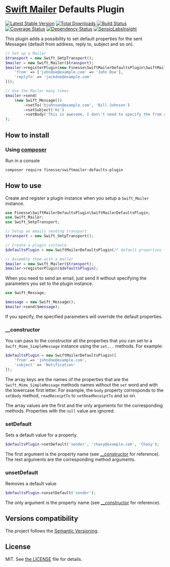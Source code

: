 # [Swift Mailer](https://swiftmailer.symfony.com/) Defaults Plugin

[![Latest Stable Version](https://poser.pugx.org/finesse/swiftmailer-defaults-plugin/v/stable)](https://packagist.org/packages/finesse/swiftmailer-defaults-plugin)
[![Total Downloads](https://poser.pugx.org/finesse/swiftmailer-defaults-plugin/downloads)](https://packagist.org/packages/finesse/swiftmailer-defaults-plugin)
[![Build Status](https://php-eye.com/badge/finesse/swiftmailer-defaults-plugin/tested.svg)](https://travis-ci.org/FinesseRus/SwiftMailerDefaultsPlugin)
[![Coverage Status](https://coveralls.io/repos/github/FinesseRus/SwiftMailerDefaultsPlugin/badge.svg?branch=master)](https://coveralls.io/github/FinesseRus/SwiftMailerDefaultsPlugin?branch=master)
[![Dependency Status](https://www.versioneye.com/php/finesse:swiftmailer-defaults-plugin/badge)](https://www.versioneye.com/php/finesse:swiftmailer-defaults-plugin)
[![SensioLabsInsight](https://insight.sensiolabs.com/projects/c0423fb6-bfb0-47a4-8a0c-eaae3e400634/mini.png)](https://insight.sensiolabs.com/projects/c0423fb6-bfb0-47a4-8a0c-eaae3e400634)

This plugin adds a possibility to set default properties for the sent Messages 
(default from address, reply to, subject and so on).

```php
// Set up a Mailer
$transport = new Swift_SmtpTransport();
$mailer = new Swift_Mailer($transport);
$mailer->registerPlugin(new Finesse\SwiftMailerDefaultsPlugin\SwiftMailerDefaultsPlugin([
    'from' => ['johndoe@example.com' => 'John Doe'],
    'replyTo' => 'jackdoe@example.com'
]));

// Use the Mailer many times
$mailer->send(
    (new Swift_Message())
        ->setTo('bjohnson@example.com', 'Bill Johnson')
        ->setSubject('Hi')
        ->setBody('This is awesome, I don\'t need to specify the from address!')
);
```


## How to install

### Using [composer](https://getcomposer.org)

Run in a console

```bash
composer require finesse/swiftmailer-defaults-plugin
```


## How to use

Create and register a plugin instance when you setup a `Swift_Mailer` instance.

```php
use Finesse\SwiftMailerDefaultsPlugin\SwiftMailerDefaultsPlugin;
use Swift_Mailer;
use Swift_SmtpTransport;

// Setup an emails sending transport
$transport = new Swift_SmtpTransport();

// Create a plugin instance
$defaultsPlugin = new SwiftMailerDefaultsPlugin(/* default properties */);

// Assemble them with a mailer
$mailer = new Swift_Mailer($transport);
$mailer->registerPlugin($defaultsPlugin);
```

When you need to send an email, just send it without specifying the parameters you set to the plugin instance.

```php
use Swift_Message;

$message = new Swift_Message();
$mailer->send($message);
```

If you specify, the specified parameters will override the default properties.

### __constructor

You can pass to the constructor all the properties that you can set to a `Swift_Mime_SimpleMessage` instance using the 
`set...` methods. For example:

```php
$defaultsPlugin = new SwiftMailerDefaultsPlugin([
    'from' => 'johndoe@example.com',
    'subject' => 'Notification'
]);
```

The array keys are the names of the properties that are the `Swift_Mime_SimpleMessage` methods names without the `set` 
word and with the lowercase first letter. For example, the `body` property corresponds to the `setBody` method, 
`readReceiptTo` to `setReadReceiptTo` and so on.

The array values are the first and the only arguments for the corresponding methods. Properties with the `null` value 
are ignored.

### setDefault

Sets a default value for a property.

```php
$defaultsPlugin->setDefault('sender', 'chasy@example.com', 'Chasy');
```

The first argument is the property name (see [__constructor](#__constructor) for reference). The rest arguments are the 
corresponding method arguments.

### unsetDefault

Removes a default value

```php
$defaultsPlugin->unsetDefault('sender');
```

The only argument is the property name (see [__constructor](#__constructor) for reference).


## Versions compatibility

The project follows the [Semantic Versioning](http://semver.org).


## License

MIT. See [the LICENSE](LICENSE) file for details.
